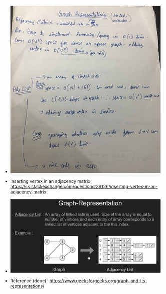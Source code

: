 * ![](pic1.jpg)
* Inserting vertex in an adjacency matrix  
https://cs.stackexchange.com/questions/29126/inserting-vertex-in-an-adjacency-matrix
* ![](adj_list.png)

* Reference (done)-
https://www.geeksforgeeks.org/graph-and-its-representations/
